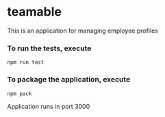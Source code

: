 # teamable
This is an application for managing employee profiles

### To run the tests, execute

    npm run test

### To package the application, execute

    npm pack
    
 Application runs in port 3000
